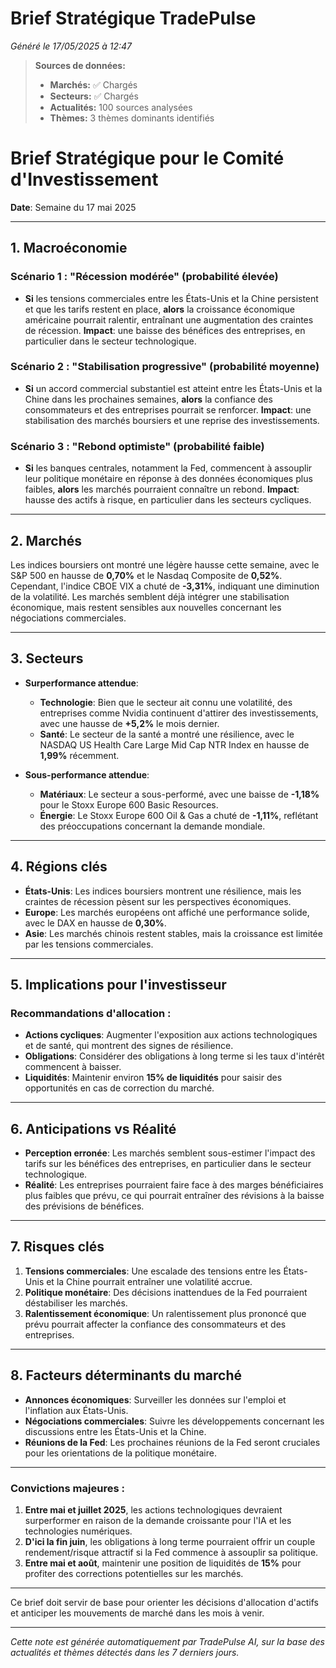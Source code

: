 # Brief Stratégique TradePulse

*Généré le 17/05/2025 à 12:47*

> **Sources de données:**
> - **Marchés:** ✅ Chargés
> - **Secteurs:** ✅ Chargés
> - **Actualités:** 100 sources analysées
> - **Thèmes:** 3 thèmes dominants identifiés

# Brief Stratégique pour le Comité d'Investissement

**Date**: Semaine du 17 mai 2025

---

## 1. Macroéconomie

### Scénario 1 : "Récession modérée" (probabilité élevée)
- **Si** les tensions commerciales entre les États-Unis et la Chine persistent et que les tarifs restent en place, **alors** la croissance économique américaine pourrait ralentir, entraînant une augmentation des craintes de récession. **Impact**: une baisse des bénéfices des entreprises, en particulier dans le secteur technologique.
  
### Scénario 2 : "Stabilisation progressive" (probabilité moyenne)
- **Si** un accord commercial substantiel est atteint entre les États-Unis et la Chine dans les prochaines semaines, **alors** la confiance des consommateurs et des entreprises pourrait se renforcer. **Impact**: une stabilisation des marchés boursiers et une reprise des investissements.

### Scénario 3 : "Rebond optimiste" (probabilité faible)
- **Si** les banques centrales, notamment la Fed, commencent à assouplir leur politique monétaire en réponse à des données économiques plus faibles, **alors** les marchés pourraient connaître un rebond. **Impact**: hausse des actifs à risque, en particulier dans les secteurs cycliques.

---

## 2. Marchés

Les indices boursiers ont montré une légère hausse cette semaine, avec le S&P 500 en hausse de **0,70%** et le Nasdaq Composite de **0,52%**. Cependant, l'indice CBOE VIX a chuté de **-3,31%**, indiquant une diminution de la volatilité. Les marchés semblent déjà intégrer une stabilisation économique, mais restent sensibles aux nouvelles concernant les négociations commerciales.

---

## 3. Secteurs

- **Surperformance attendue**:
  - **Technologie**: Bien que le secteur ait connu une volatilité, des entreprises comme Nvidia continuent d'attirer des investissements, avec une hausse de **+5,2%** le mois dernier.
  - **Santé**: Le secteur de la santé a montré une résilience, avec le NASDAQ US Health Care Large Mid Cap NTR Index en hausse de **1,99%** récemment.

- **Sous-performance attendue**:
  - **Matériaux**: Le secteur a sous-performé, avec une baisse de **-1,18%** pour le Stoxx Europe 600 Basic Resources.
  - **Énergie**: Le Stoxx Europe 600 Oil & Gas a chuté de **-1,11%**, reflétant des préoccupations concernant la demande mondiale.

---

## 4. Régions clés

- **États-Unis**: Les indices boursiers montrent une résilience, mais les craintes de récession pèsent sur les perspectives économiques.
- **Europe**: Les marchés européens ont affiché une performance solide, avec le DAX en hausse de **0,30%**.
- **Asie**: Les marchés chinois restent stables, mais la croissance est limitée par les tensions commerciales.

---

## 5. Implications pour l'investisseur

### Recommandations d'allocation :
- **Actions cycliques**: Augmenter l'exposition aux actions technologiques et de santé, qui montrent des signes de résilience.
- **Obligations**: Considérer des obligations à long terme si les taux d'intérêt commencent à baisser.
- **Liquidités**: Maintenir environ **15% de liquidités** pour saisir des opportunités en cas de correction du marché.

---

## 6. Anticipations vs Réalité

- **Perception erronée**: Les marchés semblent sous-estimer l'impact des tarifs sur les bénéfices des entreprises, en particulier dans le secteur technologique. 
- **Réalité**: Les entreprises pourraient faire face à des marges bénéficiaires plus faibles que prévu, ce qui pourrait entraîner des révisions à la baisse des prévisions de bénéfices.

---

## 7. Risques clés

1. **Tensions commerciales**: Une escalade des tensions entre les États-Unis et la Chine pourrait entraîner une volatilité accrue.
2. **Politique monétaire**: Des décisions inattendues de la Fed pourraient déstabiliser les marchés.
3. **Ralentissement économique**: Un ralentissement plus prononcé que prévu pourrait affecter la confiance des consommateurs et des entreprises.

---

## 8. Facteurs déterminants du marché

- **Annonces économiques**: Surveiller les données sur l'emploi et l'inflation aux États-Unis.
- **Négociations commerciales**: Suivre les développements concernant les discussions entre les États-Unis et la Chine.
- **Réunions de la Fed**: Les prochaines réunions de la Fed seront cruciales pour les orientations de la politique monétaire.

---

### Convictions majeures :
1. **Entre mai et juillet 2025**, les actions technologiques devraient surperformer en raison de la demande croissante pour l'IA et les technologies numériques.
2. **D'ici la fin juin**, les obligations à long terme pourraient offrir un couple rendement/risque attractif si la Fed commence à assouplir sa politique.
3. **Entre mai et août**, maintenir une position de liquidités de **15%** pour profiter des corrections potentielles sur les marchés.

--- 

Ce brief doit servir de base pour orienter les décisions d'allocation d'actifs et anticiper les mouvements de marché dans les mois à venir.

---

*Cette note est générée automatiquement par TradePulse AI, sur la base des actualités et thèmes détectés dans les 7 derniers jours.*
